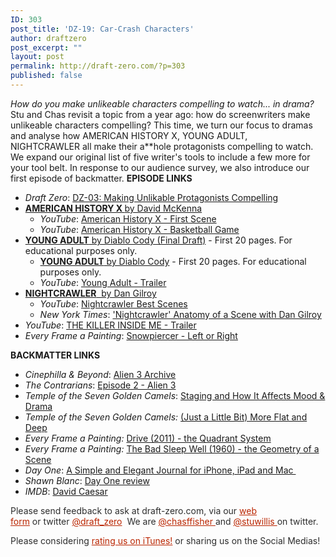 ```yaml
---
ID: 303
post_title: 'DZ-19: Car-Crash Characters'
author: draftzero
post_excerpt: ""
layout: post
permalink: http://draft-zero.com/?p=303
published: false
---
```

*How do you make unlikeable characters compelling to watch... in drama?* Stu and Chas revisit a topic from a year ago: how do screenwriters make unlikeable characters compelling? This time, we turn our focus to dramas and analyse how AMERICAN HISTORY X, YOUNG ADULT, NIGHTCRAWLER all make their a**hole protagonists compelling to watch. We expand our original list of five writer's tools to include a few more for your tool belt. In response to our audience survey, we also introduce our first episode of backmatter. **EPISODE LINKS** 
*   *Draft Zero*: <a href="http://draft-zero.com/2014/dz-03/" target="_blank">DZ-03: Making Unlikable Protagonists Compelling</a>
*   <a href="http://www.thescriptsource.net/Scripts/AmericanHistoryX.pdf" target="_blank"><strong>AMERICAN HISTORY X </strong>by David McKenna</a> 
    *   *YouTube*: <a href="https://www.youtube.com/watch?v=2Ea_YBF7yzU" target="_blank">American History X - First Scene</a>
    *   *YouTube*: <a href="https://www.youtube.com/watch?v=xuocNUuhe1M" target="_blank">American History X - Basketball Game</a>
*   <a href="http://traffic.libsyn.com/draftzero/YOUNGADULT_FinalDraft_DiabloCody-20pages.pdf" target="_blank"><strong>YOUNG ADULT</strong> by Diablo Cody (Final Draft)</a> - First 20 pages. For educational purposes only. 
    *   <a href="http://traffic.libsyn.com/draftzero/YOUNG_ADULT_DiabloCody-20pages.pdf" target="_blank"><strong>YOUNG ADULT</strong> by Diablo Cody</a> - First 20 pages. For educational purposes only.
    *   *YouTube*: <a href="https://www.youtube.com/watch?v=Ar_-v7dEEoo" target="_blank">Young Adult - Trailer</a>
*   <a href="lcklst.com/wp-content/uploads/2014/12/NIGHTCRAWLER-Dan-Gilroy.pdf" target="_blank"><strong>NIGHTCRAWLER</strong>  by Dan Gilroy</a> 
    *   *YouTube*: <a href="https://www.youtube.com/watch?v=KW-PYeXsmvY" target="_blank">Nightcrawler Best Scenes</a>
    *   *New York Times*: <a href="https://www.youtube.com/watch?v=qt54tpjWII0" target="_blank">'Nightcrawler' Anatomy of a Scene with Dan Gilroy</a>
*   *YouTube*: <a href="https://www.youtube.com/watch?v=BO9lzxOai10" target="_blank">THE KILLER INSIDE ME - Trailer</a>
*   *Every Frame a Painting*: <a href="https://vimeo.com/110329961" target="_blank">Snowpiercer - Left or Right</a>

**BACKMATTER LINKS** 
*   *Cinephilla & Beyond*: <a href="http://www.cinephiliabeyond.org/take-all-of-the-responsibility-because-youre-going-to-get-all-of-the-blame/" target="_blank">Alien 3 Archive</a>
*   *The Contrarians*: [Episode 2 - Alien 3][1]
*   *Temple of the Seven Golden Camels*: <a href="http://sevencamels.blogspot.com/2012/07/staging-and-how-it-affects-mood-and.html" target="_blank">Staging and How It Affects Mood & Drama</a>
*   *Temple of the Seven Golden Camels:* <a href="http://sevencamels.blogspot.com.au/2009/02/just-little-bit-more-more-flat-and-deep.html" target="_blank">(Just a Little Bit) More Flat and Deep</a>
*   *Every Frame a Painting:* <a href="https://vimeo.com/118321998" target="_blank">Drive (2011) - the Quadrant System</a>
*   *Every Frame a Painting:* <a href="https://vimeo.com/118078262" target="_blank">The Bad Sleep Well (1960) - the Geometry of a Scene</a>
*   *Day One*: <a href="http://dayoneapp.com" target="_blank">A Simple and Elegant Journal for iPhone, iPad and Mac </a>
*   *Shawn Blanc*: <a href="http://shawnblanc.net/2012/08/day-one-review/" target="_blank">Day One review</a>
*   *IMDB*: <a href="http://www.imdb.com/name/nm0128365/" target="_blank">David Caesar</a>

<p style="color: #2d2d2d;">
  Please send feedback to ask at draft-zero.com, via our <a style="font-weight: inherit; font-style: inherit; color: #ba2500;" href="http://draft-zero.com/feedback/" target="_blank">web form</a> or twitter <a style="font-weight: inherit; font-style: inherit; color: #ba2500;" href="https://twitter.com/draft_zero" target="_blank">@draft_zero</a>  We are <a style="font-weight: inherit; font-style: inherit; color: #ba2500;" href="http://www.twitter.com/chasffisher" target="_blank">@chasffisher </a>and <a style="font-weight: inherit; font-style: inherit; color: #ba2500;" href="http://www.twitter.com/stuwillis" target="_blank">@stuwillis </a>on twitter.
</p>

<p style="color: #2d2d2d;">
  Please considering <a style="font-weight: inherit; font-style: inherit; color: #ba2500;" href="https://itunes.apple.com/au/podcast/draft-zero-screenwriting-podcast/id847126598?mt=2&ls=1">rating us on iTunes!</a> or sharing us on the Social Medias!
</p>

 [1]: http://www.google.com/url?q=http%3A%2F%2Fwww.wearethecontrarians.com%2Fepisodes%2F2014%2F12%2F9%2Fepisode-2-alien-3&sa=D&sntz=1&usg=AFQjCNEVWujuU82RHgx7eeCCzA7Z-ImpKw
